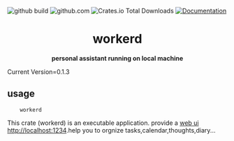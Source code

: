 
![github build](https://github.com/zhangjianshe/workerd/actions/workflows/build.yml/badge.svg)
![github.com](https://img.shields.io/github/license/zhangjianshe/workerd)
![Crates.io Total Downloads](https://img.shields.io/crates/d/workerd)
[![Documentation](https://docs.rs/workerd/badge.svg)](https://docs.rs/crate/workerd/latest)


<div align="center">
  <h1>workerd</h1>
  <p>
    <strong>personal assistant running on local machine</strong>
  </p>
</div>

Current Version=0.1.3

## usage

```shell
    workerd
```

This crate (workerd) is an executable application. provide a [web ui http://localhost:1234](http://localhost:1234).help you to orgnize tasks,calendar,thoughts,diary...
